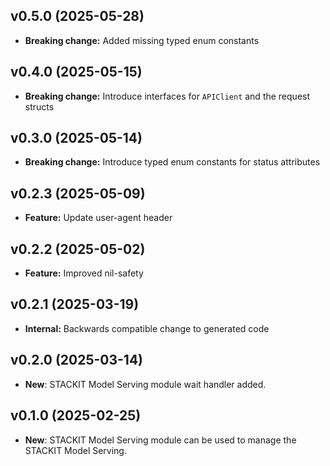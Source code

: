 ## v0.5.0 (2025-05-28)
- **Breaking change:** Added missing typed enum constants

## v0.4.0 (2025-05-15)
- **Breaking change:** Introduce interfaces for `APIClient` and the request structs

## v0.3.0 (2025-05-14)
- **Breaking change:** Introduce typed enum constants for status attributes

## v0.2.3 (2025-05-09)
- **Feature:** Update user-agent header

## v0.2.2 (2025-05-02)
- **Feature:** Improved nil-safety

## v0.2.1 (2025-03-19)
- **Internal:** Backwards compatible change to generated code

## v0.2.0 (2025-03-14)

- **New**: STACKIT Model Serving module wait handler added.

## v0.1.0 (2025-02-25)

- **New**: STACKIT Model Serving module can be used to manage the STACKIT Model Serving.
